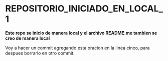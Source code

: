 # REPOSITORIO_INICIADO_EN_LOCAL_1

**Este repo se inicio de manera local y el archivo README.me tambien se creo de manera local**

Voy a hacer un commit agregando esta oracion en la linea cinco, para despues borrarlo en otro commit.